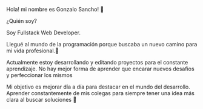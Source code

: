 Hola! mi nombre es Gonzalo Sancho! 👋

¿Quién soy?

Soy Fullstack Web Developer.

Llegué al mundo de la programación porque buscaba un nuevo camino para mi vida profesional.:metal:

Actualmente estoy desarrollando y editando proyectos para el constante aprendizaje. No hay mejor forma de aprender que encarar nuevos desafios y perfeccionar los mismos


Mi objetivo es mejorar día a día para destacar en el mundo del desarrollo. Aprender constantemente de mis colegas para siempre tener una idea más clara al buscar soluciones :muscle:

